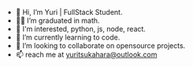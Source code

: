 - 👋 Hi, I’m Yuri | FullStack Student.
- 🧑‍🎓 I’m graduated in math.
- 👀 I'm interested, python, js, node, react.
- 🌱 I’m currently learning to code.
- 💞️ I’m looking to collaborate on opensource projects.
- 📫 reach me at yuritsukahara@outlook.com

<!---
yuritsukahara/yuritsukahara is a ✨ special ✨ repository because its `README.md` (this file) appears on your GitHub profile.
You can click the Preview link to take a look at your changes.
--->
